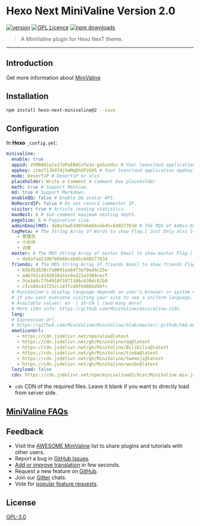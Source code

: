 # Hexo Next MiniValine Version 2.0
[![version](https://img.shields.io/github/release/MiniValine/hexo-next-minivaline.svg?style=flat-square)](https://github.com/MiniValine/hexo-next-minivaline/releases)
[![GPL Licence](https://cdn.jsdelivr.net/gh/MHuiG/imgbed/github/gpl.svg)](https://opensource.org/licenses/GPL-3.0/) 
[![npm downloads](https://img.shields.io/npm/dm/hexo-next-minivaline.svg?style=flat-square)](https://www.npmjs.com/package/hexo-next-minivaline)

>A MiniValine plugin for Hexo NexT theme.
------------------------------
## Introduction

Get more information about [MiniValine](https://github.com/MiniValine/MiniValine)

## Installation

``` bash
npm install hexo-next-minivaline@2 --save
```

## Configuration
In **Hexo** `_config.yml`:
```yml
minivaline:
  enable: true
  appid: zhM0AOiqle17oPoE84CoYw1e-gzGzoHsz # Your leancloud application appid
  appkey: itmzT1JbXfAjVwMqDhGPzU45 # Your leancloud application appkey
  mode: DesertsP # DesertsP or xCss
  placeholder: Write a Comment # Comment box placeholder
  math: true # Support MathJax.
  md: true # Support Markdown.
  enableQQ: false # Enable QQ avatar API.
  NoRecordIP: false # Do not record commenter IP.
  visitor: true # Article reading statistics.
  maxNest: 6 # Sub-comment maximum nesting depth.
  pageSize: 6 # Pagination size.
  adminEmailMd5: de8a7aa53d07e6b6bceb45c64027763d # The MD5 of Admin Email to show Admin Flag.[ Just Only DesertsP Style mode]
  tagMeta: # The String Array of Words to show Flag.[ Just Only xCss Style mode]
    - 管理员
    - 小伙伴
    - 访客
  master: # The MD5 String Array of master Email to show master Flag.[ Just Only xCss Style mode]
    - de8a7aa53d07e6b6bceb45c64027763d
  friends: # The MD5 String Array of friends Email to show friends Flag. [ Just Only xCss Style mode]
    - b5bd5d836c7a0091aa8473e79ed4c25e
    - adb7d1cd192658a55c0ad22a3309cecf
    - 3ce1e6c77b4910f1871106cb30dc62b0
    - cfce8dc43725cc14ffcd9fb4892d5bfc
  # MiniValine's display language depends on user's browser or system environment
  # If you want everyone visiting your site to see a uniform language, you can set a force language value
  # Available values: en  | zh-CN | (and many more)
  # More i18n info: https://github.com/MiniValine/minivaline-i18n
  lang:
  # Expression Url.
  # https://github.com/MiniValine/MiniValine/blob/master/.github/FAQ.md#how-to-customize-emoticons
  emoticonUrl:
    - https://cdn.jsdelivr.net/npm/alus@latest
    - https://cdn.jsdelivr.net/gh/MiniValine/qq@latest
    - https://cdn.jsdelivr.net/gh/MiniValine/Bilibilis@latest
    - https://cdn.jsdelivr.net/gh/MiniValine/tieba@latest
    - https://cdn.jsdelivr.net/gh/MiniValine/twemoji@latest
    - https://cdn.jsdelivr.net/gh/MiniValine/weibo@latest
  lazyload: false
  cdn: https://cdn.jsdelivr.net/npm/minivaline@2/dist/MiniValine.min.js
```

- `cdn` CDN of the required files. Leave it blank if you want to directly load from server side.

## **[MiniValine FAQs](https://github.com/MiniValine/MiniValine/blob/master/.github/FAQ.md)**

## Feedback

* Visit the [AWESOME MiniValine](https://github.com/MiniValine/AWESOME-MiniValine) list to share plugins and tutorials with other users.
* Report a bug in [GitHub Issues][issues-bug-url].
* [Add or improve translation](https://crowdin.com/project/minivaline) in few seconds.
* Request a new feature on [GitHub][issues-feat-url].
* Join our [Gitter][gitter-url] chats.
* Vote for [popular feature requests][feat-req-vote-url].


## License

[GPL-3.0](https://github.com/MiniValine/hexo-next-minivaline/blob/master/LICENSE)


[issues-bug-url]: https://github.com/MiniValine/MiniValine/issues/new?assignees=&labels=Bug&template=bug-report.md
[issues-feat-url]: https://github.com/MiniValine/MiniValine/issues/new?assignees=&labels=Feature+Request&template=feature-request.md
[gitter-url]: https://gitter.im/thebestminivaline
[feat-req-vote-url]: https://github.com/MiniValine/MiniValine/issues?q=is%3Aopen+is%3Aissue+label%3A%22Feature+Request%22
